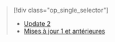 > [!div class="op_single_selector"]
> * [Update 2](../articles/storsimple/storsimple-restore-from-backup-set-u2.md)
> * [Mises à jour 1 et antérieures](../articles/storsimple/storsimple-restore-from-backup-set.md)
> 
> 



<!--HONumber=Nov16_HO3-->


